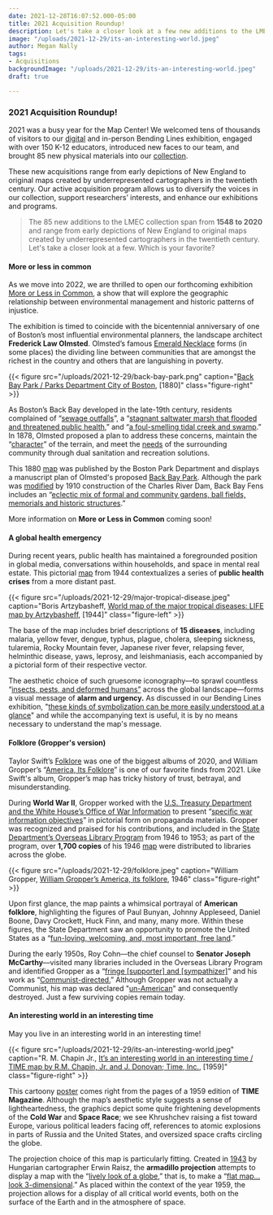 ```yaml
---
date: 2021-12-28T16:07:52.000-05:00
title: 2021 Acquisition Roundup!
description: Let's take a closer look at a few new additions to the LMEC collection!
image: "/uploads/2021-12-29/its-an-interesting-world.jpeg"
author: Megan Nally
tags:
- Acquisitions
backgroundImage: "/uploads/2021-12-29/its-an-interesting-world.jpeg"
draft: true

---
```

### 2021 Acquisition Roundup!

2021 was a busy year for the Map Center! We welcomed tens of thousands of visitors to our [digital](https://www.leventhalmap.org/digital-exhibitions/bending-lines/) and in-person Bending Lines exhibition, engaged with over 150 K-12 educators, introduced new faces to our team, and brought 85 new physical materials into our [collection](https://www.leventhalmap.org/collections/).

These new acquisitions range from early depictions of New England to original maps created by underrepresented cartographers in the twentieth century. Our active acquisition program allows us to diversify the voices in our collection, support researchers’ interests, and enhance our exhibitions and programs.

> The 85 new additions to the LMEC collection span from **1548 to 2020** and range from early depictions of New England to original maps created by underrepresented cartographers in the twentieth century. Let's take a closer look at a few. Which is your favorite?

#### More or less in common

As we move into 2022, we are thrilled to open our forthcoming exhibition [More or Less in Common](https://www.leventhalmap.org/articles/environmental-justice-exhibition-preview/), a show that will explore the geographic relationship between environmental management and historic patterns of injustice.

The exhibition is timed to coincide with the bicentennial anniversary of one of Boston’s most influential environmental planners, the landscape architect **Frederick Law Olmsted**. Olmsted’s famous [Emerald Necklace](https://www.emeraldnecklace.org/) forms (in some places) the dividing line between communities that are amongst the richest in the country and others that are languishing in poverty.

{{< figure src="/uploads/2021-12-29/back-bay-park.png" caption="[Back Bay Park / Parks Department City of Boston](https://bpl.bibliocommons.com/v2/record/S75C7694805), \[1880\]" class="figure-right" >}}

As Boston’s Back Bay developed in the late-19th century, residents complained of “[sewage outfalls](https://www.tclf.org/landscapes/back-bay-fens)”, a “[stagnant saltwater marsh that flooded and threatened public health](https://www.emeraldnecklace.org/park-overview/back-bay-fens/),” and “[a foul-smelling tidal creek and swamp](https://www.emeraldnecklace.org/park-overview/back-bay-fens/).” In 1878, Olmsted proposed a plan to address these concerns, maintain the “[character](https://www.boston.gov/parks/back-bay-fens)” of the terrain, and meet the [needs](https://www.boston.gov/parks/back-bay-fens) of the surrounding community through dual sanitation and recreation solutions.

This 1880 [map](https://airtable.com/shr0RgG4AfpROgnqH/tbl8n5HBE6rTSSiap/viwvcR4MTOqT8GAnT/recg7pZ8Toq0V8U86?backgroundColor=green&viewControls=on) was published by the Boston Park Department and displays a manuscript plan of Olmsted's proposed [Back Bay Park](https://www.tclf.org/landscapes/back-bay-fens). Although the park was [modified](https://www.asla.org/guide/site.aspx?id=40840) by 1910 construction of the Charles River Dam, Back Bay Fens includes an “[eclectic mix of formal and community gardens, ball fields, memorials and historic structures](https://www.emeraldnecklace.org/park-overview/back-bay-fens/).”

More information on **More or Less in Common** coming soon!

#### A global health emergency

During recent years, public health has maintained a foregrounded position in global media, conversations within households, and space in mental real estate. This pictorial [map](https://airtable.com/shr0RgG4AfpROgnqH/tbl8n5HBE6rTSSiap/viwvcR4MTOqT8GAnT/recJJHUjpbBcKUpmM?backgroundColor=green&viewControls=on) from 1944 contextualizes a series of **public health crises** from a more distant past.

{{< figure src="/uploads/2021-12-29/major-tropical-disease.jpeg" caption="Boris Artzybasheff, [World map of the major tropical diseases: LIFE map by Artzybasheff](https://bpl.bibliocommons.com/v2/record/S75C8038086), \[1944\]" class="figure-left" >}}

The base of the map includes brief descriptions of **15 diseases**, including malaria, yellow fever, dengue, typhus, plague, cholera, sleeping sickness, tularemia, Rocky Mountain fever, Japanese river fever, relapsing fever, helminthic disease, yaws, leprosy, and leishmaniasis, each accompanied by a pictorial form of their respective vector.

The aesthetic choice of such gruesome iconography––to sprawl countless “[insects, pests, and deformed humans”](https://hist1952.omeka.fas.harvard.edu/exhibits/show/galleriesmain/item/184) across the global landscape––forms a visual message of **alarm and urgency.** As discussed in our Bending Lines exhibition, "[these kinds of symbolization can be more easily understood at a glance](https://www.leventhalmap.org/digital-exhibitions/bending-lines/how-to-bend/cartographic-techniques/)" and while the accompanying text is useful, it is by no means necessary to understand the map's message. 

#### Folklore (Gropper's version)

Taylor Swift’s [Folklore](https://g.co/kgs/jcZGEi) was one of the biggest albums of 2020, and William Gropper’s “[America, Its Folklore](https://bpl.bibliocommons.com/v2/record/S75C8038083)” is one of our favorite finds from 2021. Like Swift's album, Gropper’s map has tricky history of trust, betrayal, and misunderstanding.

During **World War II**, Gropper worked with the [U.S. Treasury Department and the White House’s Office of War Information](https://www.atlasobscura.com/articles/william-gropper-map-american-folklore) to present “[specific war information objectives](https://www.atlasobscura.com/articles/william-gropper-map-american-folklore)” in pictorial form on propaganda materials. Gropper was recognized and praised for his contributions, and included in the [State Department’s Overseas Library Program](https://www.atlasobscura.com/articles/william-gropper-map-american-folklore) from 1946 to 1953; as part of the program, over **1,700 copies** of his 1946 [map](https://airtable.com/shr0RgG4AfpROgnqH/tbl8n5HBE6rTSSiap/viwvcR4MTOqT8GAnT/recq14F6oHZxc9SHu?backgroundColor=green&viewControls=on) were distributed to libraries across the globe.

{{< figure src="/uploads/2021-12-29/folklore.jpeg" caption="William Gropper, [William Gropper’s America, its folklore](https://bpl.bibliocommons.com/v2/record/S75C8038083), 1946" class="figure-right" >}}

Upon first glance, the map paints a whimsical portrayal of **American folklore**, highlighting the figures of Paul Bunyan, Johnny Appleseed, Daniel Boone, Davy Crockett, Huck Finn, and many, many more. Within these figures, the State Department saw an opportunity to promote the United States as a “[fun-loving, welcoming, and, most important, free land](https://www.atlasobscura.com/articles/william-gropper-map-american-folklore).”

During the early 1950s, Roy Cohn––the chief counsel to **Senator Joseph McCarthy**––visited many libraries included in the Overseas Library Program and identified Gropper as a “[fringe \[supporter\] and \[sympathizer\]](https://www.atlasobscura.com/articles/william-gropper-map-american-folklore)” and his work as “[Communist-directed.](https://www.atlasobscura.com/articles/william-gropper-map-american-folklore)” Although Gropper was not actually a Communist, his map was declared "[un-American](https://www.atlasobscura.com/articles/william-gropper-map-american-folklore)" and consequently destroyed. Just a few surviving copies remain today.

#### An interesting world in an interesting time

May you live in an interesting world in an interesting time!

{{< figure src="/uploads/2021-12-29/its-an-interesting-world.jpeg" caption="R. M. Chapin Jr., [It’s an interesting world in an interesting time / TIME map by R.M. Chapin, Jr. and J. Donovan; Time, Inc.](https://bpl.bibliocommons.com/v2/record/S75C8079826), \[1959\]" class="figure-right" >}}

This cartoony [poster](https://airtable.com/shr0RgG4AfpROgnqH/tbl8n5HBE6rTSSiap/viwvcR4MTOqT8GAnT/recZS2uYv6DWgSBv2/fldDSJdHNjEAkI8qP/atttRfsIzlTZNxlVj?backgroundColor=green&viewControls=on) comes right from the pages of a 1959 edition of **TIME Magazine**. Although the map’s aesthetic style suggests a sense of lightheartedness, the graphics depict some quite frightening developments of the **Cold War** and **Space Race**; we see Khrushchev raising a fist toward Europe, various political leaders facing off, references to atomic explosions in parts of Russia and the United States, and oversized space crafts circling the globe.

The projection choice of this map is particularly fitting. Created in [1943](https://www.wired.com/2014/01/projection-raisz-armadillo/) by Hungarian cartographer Erwin Raisz, the **armadillo projection** attempts to display a map with the “[lively look of a globe](https://www.wired.com/2014/01/projection-raisz-armadillo/),” that is, to make a “[flat map... look 3-dimensional](https://www.wired.com/2014/01/projection-raisz-armadillo/).” As placed within the context of the year 1959, the projection allows for a display of all critical world events, both on the surface of the Earth and in the atmosphere of space.
